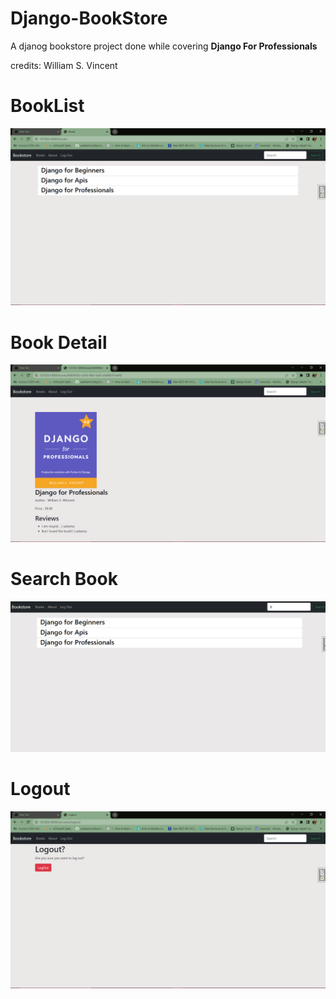# Django-BookStore
A djanog bookstore project done while covering **Django For Professionals**

credits: William S. Vincent

# BookList
![](https://github.com/VTVIMAL/Django-BookStore/blob/master/Book%20List.png)

# Book Detail
![](https://github.com/VTVIMAL/Django-BookStore/blob/master/Book%20Detail.png)

# Search Book
![](https://github.com/VTVIMAL/Django-BookStore/blob/master/BookStore%20Search.gif)

# Logout 
![](https://github.com/VTVIMAL/Django-BookStore/blob/master/Logout.png)
